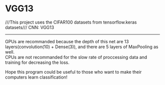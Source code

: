 # VGG13
///This project uses the CIFAR100 datasets from tensorflow.keras datasets///
CNN: VGG13
***
GPUs are recommanded because the depth of this net are 13 layers(convolution(10) + Dense(3)), and there are 5 layers of MaxPooling as well.  
CPUs are not recommanded for the slow rate of proccessing data and training for decreasing the loss.

Hope this program could be useful to those who want to make their computers learn classification!
